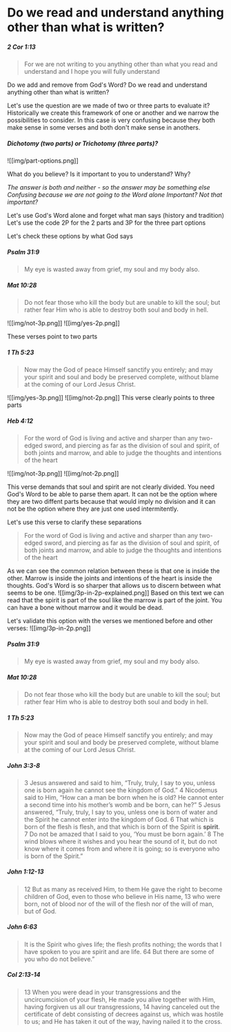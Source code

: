 # Do we read and understand anything other than what is written?

##### 2 Cor 1:13
>For we are <font class="orange-font">not writing to you anything other than what you read and understand</font> and I hope you will fully understand

Do we add and remove from God's Word?
Do we read and understand anything other than what is written?

Let's use the question are we made of two or three parts to evaluate it?
Historically we create this framework of one or another and we narrow the possibilities to consider. In this case is very confusing because they both make sense in some verses and both don't make sense in anothers.

##### Dichotomy (two parts) or Trichotomy (three parts)?
![[img/part-options.png]]

What do you believe? Is it important to you to understand? Why?


*The answer is both and neither - so the answer may be something else
Confusing because we are not going to the Word alone
Important? Not that important?*

Let's use God's Word alone and forget what man says (history and tradition)
Let's use the code 2P for the 2 parts and 3P for the three part options


Let's check these options by what God says


##### Psalm 31:9
>My eye is wasted away from grief, my <font class="orange-font">soul</font> and my <font class="orange-font">body</font> also.
##### Mat 10:28
>Do not fear those who kill the <font class="orange-font">body</font> but are unable to kill the <font class="orange-font">soul</font>; but rather fear Him who is able to destroy both <font class="orange-font">soul</font> and <font class="orange-font">body</font> in hell.

![[img/not-3p.png]]  ![[img/yes-2p.png]]

These verses point to two parts


##### 1 Th 5:23
>Now may the God of peace Himself sanctify you entirely; and may your <font class="orange-font">spirit and soul and body</font> be preserved complete, without blame at the coming of our Lord Jesus Christ.

![[img/yes-3p.png]]  ![[img/not-2p.png]]
This verse clearly points to three parts


##### Heb 4:12
>For the word of God is living and active and sharper than any two-edged sword, and <font class="orange-font">piercing as far as the division of soul and spirit</font>, of both joints and marrow, and able to judge the thoughts and intentions of the heart

![[img/not-3p.png]] ![[img/not-2p.png]]

This verse demands that soul and spirit are not clearly divided. You need God's Word to be able to parse them apart. It can not be the option where they are two diffent parts because that would imply no division and it can not be the option where they are just one used intermitently.


Let's use this verse to clarify these separations
>For the word of God is living and active and sharper than any two-edged sword, and piercing as far as <font class="orange-font">the division of soul and spirit</font>, of <font class="orange-font">both joints and marrow</font>, and able to <font class="orange-font">judge the thoughts and intentions of the heart</font>

As we can see the common relation between these is that one is inside the other. Marrow is inside the joints and intentions of the heart is inside the thoughts. God's Word is so sharper that allows us to discern between what seems to be one.
![[img/3p-in-2p-explained.png]]
Based on this text we can read that the spirit is part of the soul like the marrow is part of the joint. You can have a bone without marrow and it would be dead.

Let's validate this option with the verses we mentioned before and other verses:
![[img/3p-in-2p.png]]

##### Psalm 31:9
>My eye is wasted away from grief, my <font class="orange-font">soul</font> and my <font class="orange-font">body</font> also.
##### Mat 10:28
>Do not fear those who kill the <font class="orange-font">body</font> but are unable to kill the <font class="orange-font">soul</font>; but rather fear Him who is able to destroy both <font class="orange-font">soul</font> and <font class="orange-font">body</font> in hell.
##### 1 Th 5:23
>Now may the God of peace Himself sanctify you entirely; and may your <font class="orange-font">spirit and soul and body</font> be preserved complete, without blame at the coming of our Lord Jesus Christ.
##### John 3:3-8
>3 Jesus answered and said to him, “Truly, truly, I say to you, unless one is <font class="orange-font">born again</font> he <font class="orange-font">cannot see the kingdom of God</font>.” 
>4 Nicodemus said to Him, “How can a man be born when he is old? He cannot enter a second time into his mother’s womb and be born, can he?” 5 Jesus answered, “Truly, truly, I say to you, unless one <font class="orange-font">is born of water and the Spirit</font> he cannot enter into the kingdom of God. 6 <font class="orange-font">That which is born of the flesh is flesh, and that which is born of the Spirit is <strong>spirit</strong>.</font> 7 Do not be amazed that I said to you, ‘You must be born again.’ 8 The wind blows where it wishes and you hear the sound of it, but do not know where it comes from and where it is going; so is <font class="orange-font">everyone who is born of the Spirit</font>.”
##### John 1:12-13
>12 But as many as received Him, to them He gave the right to become children of God, even to those who believe in His name, 13 <font class="orange-font">who were born, not of blood nor of the will of the flesh nor of the will of man, but of God.</font>
##### John 6:63
>It is the <font class="orange-font">Spirit who gives life</font>; the flesh profits nothing; the words that I have spoken to you are spirit and are life. 64 But there are some of you <font class="orange-font">who do not believe</font>.”
##### Col 2:13-14
>13 When you were <font class="orange-font">dead in your transgressions</font> and the uncircumcision of your flesh, <font class="orange-font">He made you alive</font> together with Him, having forgiven us all our transgressions, 14 having canceled out the certificate of debt consisting of decrees against us, which was hostile to us; and He has taken it out of the way, having nailed it to the cross.


